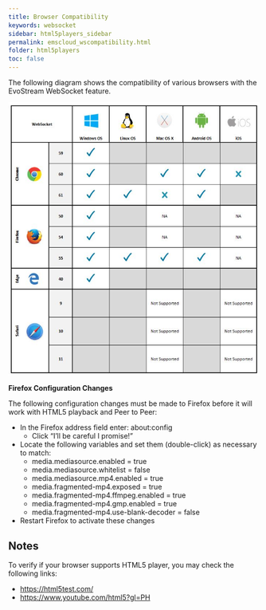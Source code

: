```yaml
---
title: Browser Compatibility
keywords: websocket
sidebar: html5players_sidebar
permalink: emscloud_wscompatibility.html
folder: html5players
toc: false
---
```


The following diagram shows the compatibility of various browsers with the EvoStream WebSocket feature. 

![](images/html5/ws_compatibility.JPG)



**Firefox Configuration Changes**

The following configuration changes must be made to Firefox before it will work with HTML5 playback and Peer to Peer:

- In the Firefox address field enter: about:config
  - Click “I’ll be careful I promise!”
- Locate the following variables and set them (double-click) as necessary to match:
  - media.mediasource.enabled = true
  - media.mediasource.whitelist = false
  - media.mediasource.mp4.enabled = true
  - media.fragmented-mp4.exposed = true
  - media.fragmented-mp4.ffmpeg.enabled = true
  - media.fragmented-mp4.gmp.enabled = true
  - media.fragmented-mp4.use-blank-decoder = false
- Restart Firefox to activate these changes




## Notes

To verify if your browser supports HTML5 player, you may check the following links:

- https://html5test.com/
- https://www.youtube.com/html5?gl=PH